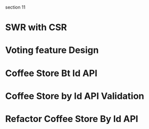 section 11

# SWR with CSR
# Voting feature Design 
# Coffee Store Bt Id API 
# Coffee Store by Id API Validation
# Refactor Coffee Store By Id API